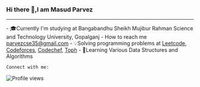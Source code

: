 

### Hi there 👋,I am Masud Parvez
<hr>
- 🎓Currently I'm studying at Bangabandhu Sheikh Mujibur Rahman Science and Technology University, Gopalganj
-  How to reach me <a href = "parvezcse35@gmail.com">parvezcse35@gmail.com</a>
- 💡Solving programming problems at <a href = "https://leetcode.com/Masud_Parvez/">Leetcode<a/>, 
  <a href = "https://codeforces.com/profile/Masud-Parvez">Codeforces<a/>, 
    <a href ="https://www.codechef.com/users/parvezcse">Codechef</a>,
    <a href = "https://toph.co/u/masud_parvezpp">Toph</a>
- 📖Learning Various Data Structures and Algorithms

    
    Connect with me: 
![Profile views](https://gpvc.arturio.dev/MasudParvez35)  
